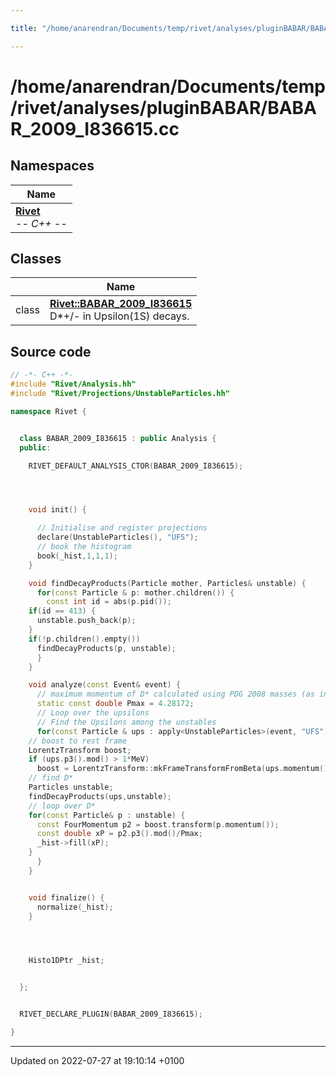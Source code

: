 ```yaml
---

title: "/home/anarendran/Documents/temp/rivet/analyses/pluginBABAR/BABAR_2009_I836615.cc"

---
```


# /home/anarendran/Documents/temp/rivet/analyses/pluginBABAR/BABAR_2009_I836615.cc



## Namespaces

| Name           |
| -------------- |
| **[Rivet](http://example.org/namespaces/namespacerivet/)** <br>-*- C++ -*-  |

## Classes

|                | Name           |
| -------------- | -------------- |
| class | **[Rivet::BABAR_2009_I836615](http://example.org/classes/classrivet_1_1babar__2009__i836615/)** <br>D*+/- in Upsilon(1S) decays.  |




## Source code

```cpp
// -*- C++ -*-
#include "Rivet/Analysis.hh"
#include "Rivet/Projections/UnstableParticles.hh"

namespace Rivet {


  class BABAR_2009_I836615 : public Analysis {
  public:

    RIVET_DEFAULT_ANALYSIS_CTOR(BABAR_2009_I836615);




    void init() {

      // Initialise and register projections
      declare(UnstableParticles(), "UFS");
      // book the histogram
      book(_hist,1,1,1);
    }

    void findDecayProducts(Particle mother, Particles& unstable) {
      for(const Particle & p: mother.children()) {
        const int id = abs(p.pid());
    if(id == 413) {
      unstable.push_back(p);
    }
    if(!p.children().empty())
      findDecayProducts(p, unstable);
      }
    }

    void analyze(const Event& event) {
      // maximum momentum of D* calculated using PDG 2008 masses (as in paper)
      static const double Pmax = 4.28172;
      // Loop over the upsilons
      // Find the Upsilons among the unstables
      for(const Particle & ups : apply<UnstableParticles>(event, "UFS").particles(Cuts::pid==553)) {
    // boost to rest frame
    LorentzTransform boost;
    if (ups.p3().mod() > 1*MeV)
      boost = LorentzTransform::mkFrameTransformFromBeta(ups.momentum().betaVec());
    // find D*
    Particles unstable;
    findDecayProducts(ups,unstable);
    // loop over D*
    for(const Particle& p : unstable) {
      const FourMomentum p2 = boost.transform(p.momentum());
      const double xP = p2.p3().mod()/Pmax;
      _hist->fill(xP);
    }
      }
    }


    void finalize() {
      normalize(_hist);
    }




    Histo1DPtr _hist;


  };


  RIVET_DECLARE_PLUGIN(BABAR_2009_I836615);

}
```


-------------------------------

Updated on 2022-07-27 at 19:10:14 +0100
